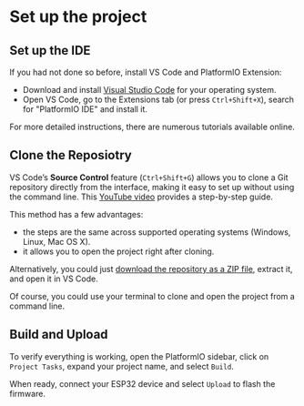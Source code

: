 # Set up the project

## Set up the IDE
If you had not done so before, install VS Code and PlatformIO Extension:
- Download and install [Visual Studio Code](https://code.visualstudio.com/) for your operating system.
- Open VS Code, go to the Extensions tab (or press `Ctrl+Shift+X`), search for "PlatformIO IDE" and install it.

For more detailed instructions, there are numerous tutorials available online.

## Clone the Reposiotry

VS Code’s **Source Control** feature (`Ctrl+Shift+G`) allows you to clone a Git repository directly from the interface, making it easy to set up without using the command line. This [YouTube video](https://youtu.be/LfrzGQimd4U?si=7r09vz8c8HuNGeU) provides a step-by-step guide.

This method has a few advantages:
- the steps are the same across supported operating systems (Windows, Linux, Mac OS X).
- it allows you to open the project right after cloning.


Alternatively, you could just [download the repository as a ZIP file](https://docs.github.com/en/get-started/start-your-journey/downloading-files-from-github), extract it, and open it in VS Code.

Of course, you could use your terminal to clone and open the project from a command line.


## Build and Upload

To verify everything is working, open the PlatformIO sidebar, click on `Project Tasks`, expand your project name, and select `Build`.

When ready, connect your ESP32 device and select `Upload` to flash the firmware.
